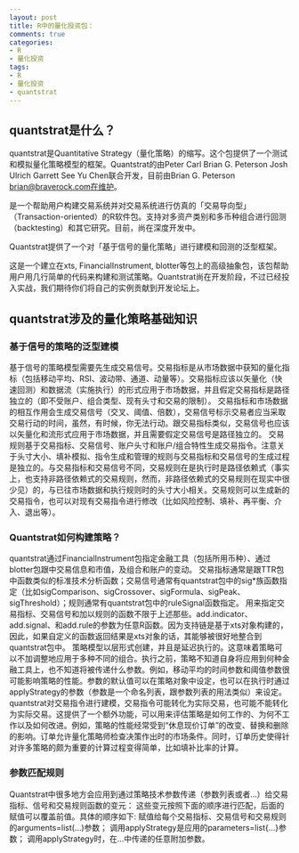 ```yaml
---
layout: post
title: R中的量化投资包：
comments: true
categories:
- R
- 量化投资
tags:
- R
- 量化投资
- quantstrat
---
```


## quantstrat是什么？
quantstrat是Quantitative Strategy（量化策略）的缩写。这个包提供了一个测试和模拟量化策略模型的框架。Quantstrat的由Peter Carl Brian G. Peterson Josh Ulrich Garrett See Yu Chen联合开发，目前由Brian G. Peterson brian@braverock.com在维护。

是一个帮助用户构建交易系统并对交易系统进行仿真的「交易导向型」（Transaction-oriented）的R软件包。支持对多资产类别和多币种组合进行回测（backtesting）和其它研究。目前，尚在深度开发中。

Quantstrat提供了一个对「基于信号的量化策略」进行建模和回测的泛型框架。

这是一个建立在xts, FinancialInstrument, blotter等包上的高级抽象包，该包帮助用户用几行简单的代码来构建和测试策略。Quantstrat尚在开发阶段，不过已经投入实战，我们期待你们将自己的实例贡献到开发论坛上。
## quantstrat涉及的量化策略基础知识
### 基于信号的策略的泛型建模
基于信号的策略模型需要先生成交易信号。交易指标是从市场数据中获知的量化指标（包括移动平均、RSI、波动带、通道、动量等）。交易指标应该以矢量化（快速回测）和数据流（实施执行）的形式应用于市场数据，并且假定交易指标是路径独立的（即不受账户、组合类型、现有头寸和交易的限制）。
交易指标和市场数据的相互作用会生成交易信号（交叉、阈值、倍数），交易信号标示交易者应当采取交易行动的时间，虽然，有时候，你无法行动。跟交易指标类似，交易信号也应该以矢量化和流形式应用于市场数据，并且需要假定交易信号是路径独立的。
交易规则基于交易指标、交易信号、账户头寸和账户/组合特性生成交易指令。注意关于头寸大小、填补模拟、指令生成和管理的规则与交易指标和交易信号的生成过程是独立的。与交易指标和交易信号不同，交易规则在是执行时是路径依赖式（事实上，也支持非路径依赖式的交易规则，然而，非路径依赖式的交易规则在现实中很少见）的，与已往市场数据和执行规则时的头寸大小相关。交易规则可以生成新的交易指令，也可以对现有交易指令进行修改（比如风险控制、填补、再平衡、介入、退出等）。
### Quantstrat如何构建策略？
quantstrat通过FinancialInstrument包指定金融工具（包括所用币种）、通过blotter包跟中交易信息和市值，及组合和账户的变动。
交易指标通常是跟TTR包中函数类似的标准技术分析函数；交易信号通常有quantstrat包中的sig*族函数指定（比如sigComparison、sigCrossover、sigFormula、sigPeak、sigThreshold）；规则通常有quantstrat包中的ruleSignal函数指定。
用来指定交易指标、交易信号和加以规则的函数不限于上述那些。add.indicator、add.signal、和add.rule的参数为任意R函数。因为支持链是基于xts对象构建的，因此，如果自定义的函数返回结果是xts对象的话，其能够被很好地整合到quantstrat包中。
策略模型以层形式创建，并且是延迟执行的。这意味着策略可以不加调整地应用于多种不同的组合。执行之前，策略不知道自身将应用到何种金融工具上，也不知道将被传递什么参数。例如，移动平均的时间参数和阈值参数很可能影响策略的性能。参数的默认值可以在策略对象中设定，也可以在执行时通过applyStrategy的参数（参数是一个命名列表，跟参数列表的用法类似）来设定。
quantstrat对交易指令进行建模，交易指令可能转化为实际交易，也可能不能转化为实际交易。这提供了一个额外功能，可以用来评估策略是如何工作的、为何不工作以及如何改进。例如，策略的性能经常受到“休息现价订单”的改变、替换和删除的影响。订单允许量化策略师检查决策作出时的市场条件。同时，订单历史使得针对许多策略的颇为重要的计算过程变得简单，比如填补比率的计算。
### 参数匹配规则
Quantstrat中很多地方会应用到通过策略技术参数传递（参数列表或者…）给交易指标、信号和交易规则函数的变元：
这些变元按照下面的顺序进行匹配，后面的赋值可以覆盖前值。具体的顺序如下:
赋值给每个交易指标、交易信号和交易规则的arguments=list(…)参数；
调用applyStrategy是应用的parameters=list{…}参数；
调用applyStrategy时，在…中传递的任意附加参数。


